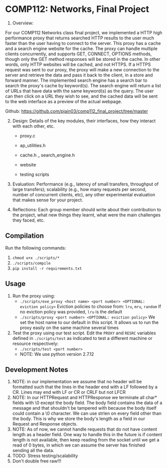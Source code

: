 # COMP112: Networks, Final Project
1) Overview: 

For our COMP112 Networks class final project, we implemented a HTTP high performance proxy that returns searched HTTP results to the user much faster than the user having to connect to the server. This proxy has a cache and a search engine website for the cache. The proxy can handle multiple clients concurrently, and supports GET, CONNECT, OPTIONS methods, though only the GET method responses will be stored in the cache. In other words, only HTTP websites will be cached, and not HTTPS. If a HTTPS request was sent to our proxy, the proxy will make a new connection to the server and retrieve the data and pass it back to the client, in a store and forward manner. The implemented search engine has a search bar to search the proxy's cache by keyword(s). The search engine will return a list of URLs that have data with the same keyword(s) as the query. The user can then click on a URL they wish to see, and the cached data will be sent to the web interface as a preview of the actual webpage. 


Github: https://github.com/pjain03/comp112_final_project/tree/master

2) Design: Details of the key modules, their interfaces, how they interact with each other, etc. 

    - proxy.c
    - ap_utilities.h
    - cache.h
    _ search_engine.h

    - website
    - testing scripts


3) Evaluation: Performance (e.g., latency of small transfers, throughput of large transfers); scalability (e.g., how many requests per second, number of concurrent clients, etc), any other experimental evaluation that makes sense for your project. 

4) Reflections: Each group member should write about their contribution to the project, what new things they learnt, what were the main challenges they faced, etc. 




## Compilation
Run the following commands:
1. `chmod u+x ./scripts/*`
2. `./scripts/compile`
3. `pip install -r requirements.txt`

## Usage
1. Run the proxy using:
    * `./scripts/exe_proxy <host name> <port number> <OPTIONAL: eviction policy>`
    Eviction policies to choose from: `lru`, `mru`, `random`
    If no eviction policy was provided, `lru` is the default
    * `./scripts/proxy <port number> <OPTIONAL: eviction policy>`
    We set the host name to our default in this script. It allows us to run the proxy easily on the same machine several times
2. Test the proxy using our test script. Edit the `PROXY` and `RESRC` variables defined in `./scripts/test` as indicated to test a different machine or resource respectively:
    * `./scripts/test <port number>`
    * NOTE: We use python version 2.7.12

## Development Notes

1. NOTE: in our implementation we assume that no header will be formatted such that the lines in the header end with a LF followed by a CR. Lines may end with LF or CR or CRLF but not LFCR
2. NOTE: In our HTTPRequest and HTTPResponse we terminate all char* fields with \0 except the body field. The body field contains the data of a message and that shouldn't be tampered with because the body itself could contain a \0 character. We can use strlen on every field other than the body. This is why we store the body's length as a field in our Request and Response objects.
3. NOTE: As of now, we cannot handle requests that do not have content length as a header field. One way to handle this in the future is if content length is not available, then keep reading from the socket until we get a read of 0 bytes, in which we can assume the server has finished sending all the data. 
4. TODO: Stress testing/scalability
5. Don't double free raw!!!
